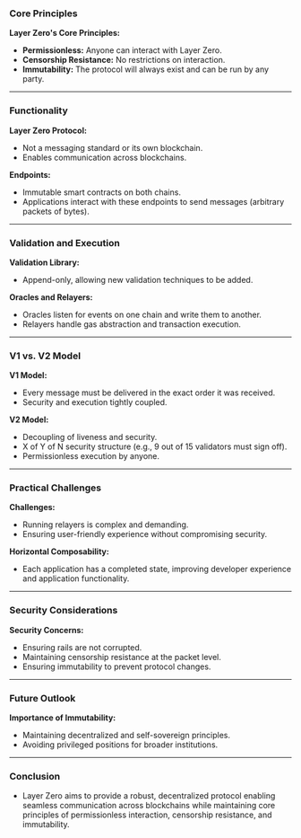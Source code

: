 
### Core Principles

**Layer Zero's Core Principles:**

-   **Permissionless:** Anyone can interact with Layer Zero.
-   **Censorship Resistance:** No restrictions on interaction.
-   **Immutability:** The protocol will always exist and can be run by any party.

----------

### Functionality

**Layer Zero Protocol:**

-   Not a messaging standard or its own blockchain.
-   Enables communication across blockchains.

**Endpoints:**

-   Immutable smart contracts on both chains.
-   Applications interact with these endpoints to send messages (arbitrary packets of bytes).

----------

### Validation and Execution

**Validation Library:**

-   Append-only, allowing new validation techniques to be added.

**Oracles and Relayers:**

-   Oracles listen for events on one chain and write them to another.
-   Relayers handle gas abstraction and transaction execution.

----------

### V1 vs. V2 Model

**V1 Model:**

-   Every message must be delivered in the exact order it was received.
-   Security and execution tightly coupled.

**V2 Model:**

-   Decoupling of liveness and security.
-   X of Y of N security structure (e.g., 9 out of 15 validators must sign off).
-   Permissionless execution by anyone.

----------

### Practical Challenges

**Challenges:**

-   Running relayers is complex and demanding.
-   Ensuring user-friendly experience without compromising security.

**Horizontal Composability:**

-   Each application has a completed state, improving developer experience and application functionality.

----------

### Security Considerations

**Security Concerns:**

-   Ensuring rails are not corrupted.
-   Maintaining censorship resistance at the packet level.
-   Ensuring immutability to prevent protocol changes.

----------

### Future Outlook

**Importance of Immutability:**

-   Maintaining decentralized and self-sovereign principles.
-   Avoiding privileged positions for broader institutions.

----------

### Conclusion

-   Layer Zero aims to provide a robust, decentralized protocol enabling seamless communication across blockchains while maintaining core principles of permissionless interaction, censorship resistance, and immutability.